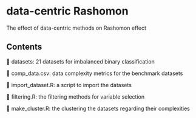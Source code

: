 # data-centric Rashomon
The effect of data-centric methods on Rashomon effect 

## Contents

:file_folder: datasets: 21 datasets for imbalanced binary classification 

:floppy_disk: comp_data.csv: data complexity metrics for the benchmark datasets

:page_facing_up: import_dataset.R: a script to import the datasets

:page_facing_up: filtering.R: the filtering methods for variable selection

:page_facing_up: make_cluster.R: the clustering the datasets regarding their complexities
